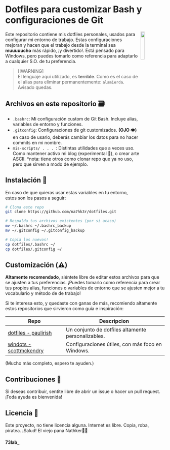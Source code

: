 
# Dotfiles para customizar Bash y configuraciones de Git

<img src="https://www.smcurbelo.com/assets/logo_sword-BoM_bXo2.png" width="15%" height="auto" align="right">

Este repositorio contiene mis dotfiles personales, usados para configurar mi entorno de trabajo. Estas configuraciones mejoran y hacen que el trabajo desde la terminal sea **muuuuucho** más rápido, ¡y divertido!.
Está pensado para Windows, pero puedes tomarlo como referencia para adaptarlo a cualquier S.O. de tu preferencia.

> [!WARNING]\
> El lenguaje aquí utilizado, es __**terrible**__. Como es el caso de el alias para eliminar permanentemente: `alamierda`. Avisado quedas.


## Archivos en este repositorio 🗃️

- `.bashrc`: Mi configuración custom de Git Bash. Incluye alias, variables de entorno y funciones.
- `.gitconfig`: Configuraciones de git customizados. **(OJO 👁️)** en caso de usarlo, deberás cambiar los datos para no hacer commits en mi nombre.
- `mis-scripts/ . . . `: Distintas utilidades que a veces uso. Como mantener activo mi blog (experimental 🔬), o crear arte ASCII. *nota: tiene otros como clonar repo que ya no uso, pero que sirven a modo de ejemplo.

## Instalación 🔧

En caso de que quieras usar estas variables en tu entorno, estos son los pasos a seguir:

```bash
# Clona este repo
git clone https://github.com/na7hk3r/dotfiles.git

# Respalda tus archivos existentes (por si acaso)
mv ~/.bashrc ~/.bashrc_backup
mv ~/.gitconfig ~/.gitconfig_backup

# Copia los nuevos!
cp dotfiles/.bashrc ~/
cp dotfiles/.gitconfig ~/
```

## Customización (⚠️)

**Altamente recomendado**, siéntete libre de editar estos archivos para que se ajusten a tus preferencias. ¡Puedes tomarlo como referencia para crear tus propios alias, funciones o variables de entorno que se ajusten mejor a tu vocabulario y método de de trabajo!

Si te interesa esto, y quedaste con ganas de más, recomiendo altamente estos repositorios que sirvieron como guía e inspiración:

| Repo                                                          | Descripcion                                                         |
| ------------------------------------------------------------- | ------------------------------------------------------------------- |
| [dotfiles - paulirish](https://github.com/paulirish/dotfiles) | Un conjunto de dotfiles altamente personalizables.                  |
| [windots - scottmckendry](https://github.com/scottmckendry/Windots) | Configuraciones útiles, con más foco en Windows.              |

(Mucho más completo, espero te ayuden.)

## Contribuciones 🤝

Si deseas contribuir, sentite libre de abrir un issue o hacer un pull request. ¡Toda ayuda es bienvenida!


## Licencia 🪬

Este proyecto, no tiene licencia alguna. Internet es libre. Copia, roba, piratea. ¡Salud! El viejo pana Nathker🏴‍☠️


#### 73lab_


